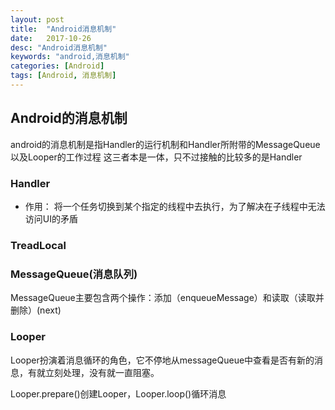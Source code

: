 ```yaml
---
layout: post
title:  "Android消息机制"
date:   2017-10-26
desc: "Android消息机制"
keywords: "android,消息机制"
categories: [Android]
tags: [Android, 消息机制]
---
```


## Android的消息机制

android的消息机制是指Handler的运行机制和Handler所附带的MessageQueue以及Looper的工作过程
这三者本是一体，只不过接触的比较多的是Handler

### Handler

* 作用： 将一个任务切换到某个指定的线程中去执行，为了解决在子线程中无法访问UI的矛盾

### TreadLocal

### MessageQueue(消息队列)

MessageQueue主要包含两个操作：添加（enqueueMessage）和读取（读取并删除）(next) 

### Looper

Looper扮演着消息循环的角色，它不停地从messageQueue中查看是否有新的消息，有就立刻处理，没有就一直阻塞。

Looper.prepare()创建Looper，Looper.loop()循环消息

